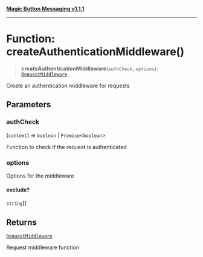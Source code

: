 [**Magic Button Messaging v1.1.1**](../README.md)

***

# Function: createAuthenticationMiddleware()

> **createAuthenticationMiddleware**(`authCheck`, `options`): [`RequestMiddleware`](../type-aliases/RequestMiddleware.md)

Create an authentication middleware for requests

## Parameters

### authCheck

(`context`) => `boolean` \| `Promise`\<`boolean`\>

Function to check if the request is authenticated

### options

Options for the middleware

#### exclude?

`string`[]

## Returns

[`RequestMiddleware`](../type-aliases/RequestMiddleware.md)

Request middleware function
